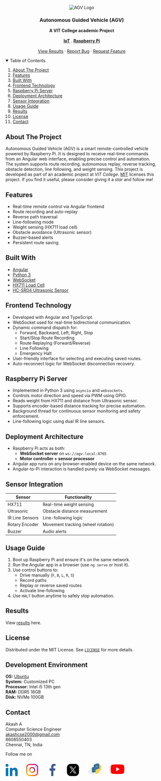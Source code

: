 <p align="center">
  <img src="https://raw.githubusercontent.com/Akash-Peace/IOT-PI-ANGULAR/main/assets/agv_logo.png" alt="AGV Logo" width="150" height="150">
  <h3 align="center">Autonomous Guided Vehicle (AGV)</h3>
  <p align="center">
    <strong>A VIT College academic Project</strong>
    <br /><br />
    <a href="https://en.wikipedia.org/wiki/Internet_of_things"><strong>IoT</strong></a>
    .
    <a href="https://www.raspberrypi.org/"><strong>Raspberry Pi</strong></a>
    <br /><br />
    <a href="https://github.com/Akash-Peace/IOT-PI-ANGULAR/tree/main/Results">View Results</a>
    ·
    <a href="https://github.com/Akash-Peace/IOT-PI-ANGULAR/issues">Report Bug</a>
    ·
    <a href="https://github.com/Akash-Peace/IOT-PI-ANGULAR/issues">Request Feature</a>
  </p>
</p>

<details open="open">
  <summary>Table of Contents</summary>
  <ol>
    <li><a href="#about-the-project">About The Project</a></li>
    <li><a href="#features">Features</a></li>
    <li><a href="#built-with">Built With</a></li>
    <li><a href="#frontend-technology">Frontend Technology</a></li>
    <li><a href="#raspberry-pi-server">Raspberry Pi Server</a></li>
    <li><a href="#deployment-architecture">Deployment Architecture</a></li>
    <li><a href="#sensor-integration">Sensor Integration</a></li>
    <li><a href="#usage-guide">Usage Guide</a></li>
    <li><a href="#results">Results</a></li>
    <li><a href="#license">License</a></li>
    <li><a href="#contact">Contact</a></li>
  </ol>
</details>

## About The Project

Autonomous Guided Vehicle (AGV) is a smart remote-controlled vehicle powered by Raspberry Pi. It is designed to receive real-time commands from an Angular web interface, enabling precise control and automation. The system supports route recording, autonomous replay, reverse tracking, obstacle detection, line following, and weight sensing. This project is developed as part of an academic project at _VIT College_. [MIT](https://github.com/Akash-Peace/IOT-PI-ANGULAR/blob/main/LICENSE) licenses this project. If you find it useful, please consider giving it a _star_ and follow me!

## Features

- Real-time remote control via Angular frontend
- Route recording and auto-replay
- Reverse path traversal
- Line-following mode
- Weight sensing (HX711 load cell)
- Obstacle avoidance (Ultrasonic sensor)
- Buzzer-based alerts
- Persistent route saving

## Built With

* [Angular](https://angular.io/)
* [Python 3](https://www.python.org/)
* [WebSocket](https://developer.mozilla.org/en-US/docs/Web/API/WebSockets_API)
* [HX711 Load Cell](https://learn.sparkfun.com/tutorials/load-cell-amplifier-hx711-breakout-hookup-guide)
* [HC-SR04 Ultrasonic Sensor](https://components101.com/ultrasonic-sensor-working-pinout-datasheet)

## Frontend Technology

- Developed with Angular and TypeScript.
- WebSocket used for real-time bidirectional communication.
- Dynamic command dispatch for:
  - Forward, Backward, Left, Right, Stop
  - Start/Stop Route Recording
  - Route Replaying (Forward/Reverse)
  - Line Following
  - Emergency Halt
- User-friendly interface for selecting and executing saved routes.
- Auto-reconnect logic for WebSocket disconnection recovery.

## Raspberry Pi Server

- Implemented in Python 3 using `asyncio` and `websockets`.
- Controls motor direction and speed via PWM using GPIO.
- Reads weight from HX711 and distance from Ultrasonic sensor.
- Supports encoder-based distance tracking for precise automation.
- Background thread for continuous sensor monitoring and safety enforcement.
- Line-following logic using dual IR line sensors.

## Deployment Architecture

- Raspberry Pi acts as both:
  - **WebSocket server** on `ws://agv.local:8765`
  - **Motor controller + sensor processor**
- Angular app runs on any browser-enabled device on the same network.
- Angular-to-Pi interaction is handled purely via WebSocket messages.

## Sensor Integration

| Sensor         | Functionality                     |
|----------------|-----------------------------------|
| HX711          | Real-time weight sensing          |
| Ultrasonic     | Obstacle distance measurement     |
| IR Line Sensors| Line-following logic              |
| Rotary Encoder | Movement tracking (wheel rotation)|
| Buzzer         | Audio alerts                      |

## Usage Guide

1. Boot up Raspberry Pi and ensure it's on the same network.
2. Run the Angular app in a browser (use `ng serve` or host it).
3. Use control buttons to:
   - Drive manually (`F`, `B`, `L`, `R`, `S`)
   - Record paths
   - Replay or reverse saved routes
   - Activate line-following
4. Use `HALT` button anytime to safely stop automation.

## Results

View [results](https://github.com/Akash-Peace/IOT-PI-ANGULAR/tree/main/Results) here.

## License

Distributed under the MIT License. See [`LICENSE`](https://github.com/Akash-Peace/IOT-PI-ANGULAR/blob/main/LICENSE) for more details.

<!-- MY SYSTEM SPEC -->
## Development Environment

**OS:** [Ubuntu](https://ubuntu.com/)\
**System:** Customized PC\
**Processor:** Intel i5 13th gen\
**RAM:** DDR5 16GB\
**Disk:** NVMe 100GB

## Contact

Akash A\
Computer Science Engineer\
akashcse2000@gmail.com\
8608550403\
Chennai, TN, India

Follow me on

[<img src='https://github.com/Akash-Peace/INDUSTRIAL-WEBSITE/blob/main/images/linkedin.png' alt='linkedin' height='40'>](https://www.linkedin.com/in/akash-2000-cse) &nbsp; &nbsp; &nbsp; [<img src='https://github.com/Akash-Peace/INDUSTRIAL-WEBSITE/blob/main/images/instagram.png' alt='instagram' height='40'>](https://www.instagram.com/akash.a.2000) &nbsp; &nbsp; &nbsp; [<img src='https://github.com/Akash-Peace/INDUSTRIAL-WEBSITE/blob/main/images/facebook.png' alt='facebook' height='40'>](https://www.facebook.com/profile.php?id=100061841000593) &nbsp; &nbsp; &nbsp; [<img src='https://github.com/Akash-Peace/REACT-CHART-GENERATIVE-AI/blob/main/Test%20images/twitter.png' alt='twitter' height='40'>](https://twitter.com/AkashA53184506) &nbsp; &nbsp; &nbsp; [<img src='https://github.com/Akash-Peace/INDUSTRIAL-WEBSITE/blob/main/images/pypi.png' alt='pypi' height='50'>](https://pypi.org/user/Akash-Peace/) &nbsp; &nbsp; &nbsp; [<img src='https://github.com/Akash-Peace/INDUSTRIAL-WEBSITE/blob/main/images/youtube.png' alt='youtube' height='45'>](https://www.youtube.com/channel/UCmugCO6k7hgSZqaI1jzbelw/featured)
